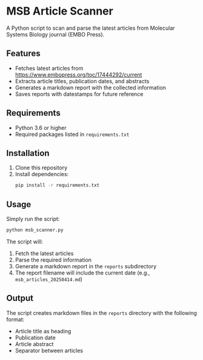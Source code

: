 # MSB Article Scanner

A Python script to scan and parse the latest articles from Molecular Systems Biology journal (EMBO Press).

## Features

- Fetches latest articles from https://www.embopress.org/toc/17444292/current
- Extracts article titles, publication dates, and abstracts
- Generates a markdown report with the collected information
- Saves reports with datestamps for future reference

## Requirements

- Python 3.6 or higher
- Required packages listed in `requirements.txt`

## Installation

1. Clone this repository
2. Install dependencies:
   ```bash
   pip install -r requirements.txt
   ```

## Usage

Simply run the script:
```bash
python msb_scanner.py
```

The script will:
1. Fetch the latest articles
2. Parse the required information
3. Generate a markdown report in the `reports` subdirectory
4. The report filename will include the current date (e.g., `msb_articles_20250414.md`)

## Output

The script creates markdown files in the `reports` directory with the following format:
- Article title as heading
- Publication date
- Article abstract
- Separator between articles

